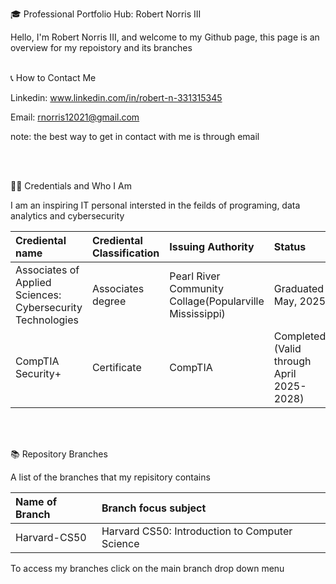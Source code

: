🎓 Professional Portfolio Hub: Robert Norris III

Hello, I'm Robert Norris III, and welcome to my Github page, this page is an overview for my repoistory and its branches
<br>
<br> 

📞 How to Contact Me

Linkedin: www.linkedin.com/in/robert-n-331315345

Email: rnorris12021@gmail.com

note: the best way to get in contact with me is through email

<br>
<br> 

👨‍💻 Credentials and Who I Am

I am an inspiring IT personal intersted in the feilds of programing, data analytics and cybersecurity

| Crediental name | Crediental Classification | Issuing Authority | Status | 
| :--- | :--- |:--- | :--- |
| Associates of Applied Sciences: Cybersecurity Technologies | Associates degree | Pearl River Community Collage(Popularville Mississippi) | Graduated May, 2025 |
| CompTIA Security+ | Certificate | CompTIA | Completed,(Valid through April 2025-2028) |
<br>
<br>

📚 Repository Branches

A list of the branches that my repisitory contains

| Name of Branch | Branch focus subject |
| :--- | :--- |
| Harvard-CS50 | Harvard CS50: Introduction to Computer Science |

To access my branches click on the main branch drop down menu

